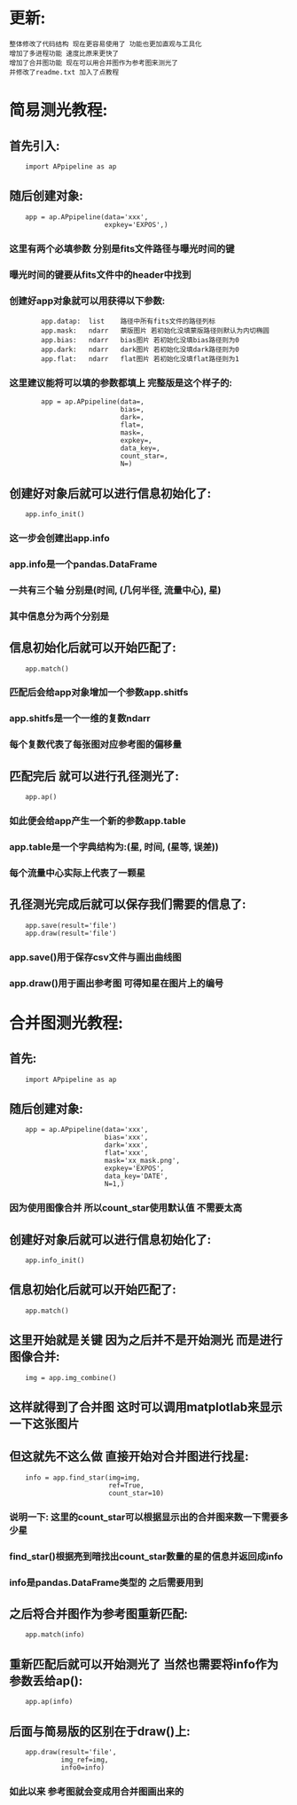 更新:
===========
    整体修改了代码结构 现在更容易使用了 功能也更加直观与工具化
    增加了多进程功能 速度比原来更快了
    增加了合并图功能 现在可以用合并图作为参考图来测光了
    并修改了readme.txt 加入了点教程

# 简易测光教程:
##      首先引入:

        import APpipeline as ap

##      随后创建对象:

        app = ap.APpipeline(data='xxx',
                            expkey='EXPOS',)

###     这里有两个必填参数 分别是fits文件路径与曝光时间的键
###     曝光时间的键要从fits文件中的header中找到
###     创建好app对象就可以用获得以下参数:
            app.datap:  list    路径中所有fits文件的路径列标
            app.mask:   ndarr   蒙版图片 若初始化没填蒙版路径则默认为内切椭圆
            app.bias:   ndarr   bias图片 若初始化没填bias路径则为0
            app.dark:   ndarr   dark图片 若初始化没填dark路径则为0
            app.flat:   ndarr   flat图片 若初始化没填flat路径则为1
###     这里建议能将可以填的参数都填上 完整版是这个样子的:
            app = ap.APpipeline(data=,
                                bias=,
                                dark=,
                                flat=,
                                mask=,
                                expkey=,
                                data_key=,
                                count_star=,
                                N=)

##      创建好对象后就可以进行信息初始化了:

        app.info_init()

###     这一步会创建出app.info
###     app.info是一个pandas.DataFrame
###     一共有三个轴 分别是(时间, (几何半径, 流量中心), 星)
###     其中信息分为两个分别是
    
##      信息初始化后就可以开始匹配了:

        app.match()

###     匹配后会给app对象增加一个参数app.shitfs
###     app.shitfs是一个一维的复数ndarr
###     每个复数代表了每张图对应参考图的偏移量
    
##      匹配完后 就可以进行孔径测光了:

        app.ap()

###     如此便会给app产生一个新的参数app.table
###     app.table是一个字典结构为:(星, 时间, (星等, 误差))
###     每个流量中心实际上代表了一颗星

##      孔径测光完成后就可以保存我们需要的信息了:

        app.save(result='file')
        app.draw(result='file')

###     app.save()用于保存csv文件与画出曲线图
###     app.draw()用于画出参考图 可得知星在图片上的编号

# 合并图测光教程:
##      首先:

        import APpipeline as ap

##      随后创建对象:

        app = ap.APpipeline(data='xxx',
                            bias='xxx',
                            dark='xxx',
                            flat='xxx',
                            mask='xx_mask.png',
                            expkey='EXPOS',
                            data_key='DATE',
                            N=1,)

###     因为使用图像合并 所以count_star使用默认值 不需要太高

##      创建好对象后就可以进行信息初始化了:

        app.info_init()
    
##      信息初始化后就可以开始匹配了:

        app.match()
    
##      这里开始就是关键 因为之后并不是开始测光 而是进行图像合并:

        img = app.img_combine()
    
##      这样就得到了合并图 这时可以调用matplotlab来显示一下这张图片
##      但这就先不这么做 直接开始对合并图进行找星:

        info = app.find_star(img=img,
                             ref=True,
                             count_star=10)

###     说明一下: 这里的count_star可以根据显示出的合并图来数一下需要多少星
###     find_star()根据亮到暗找出count_star数量的星的信息并返回成info
###     info是pandas.DataFrame类型的 之后需要用到
    
##      之后将合并图作为参考图重新匹配:

        app.match(info)

##      重新匹配后就可以开始测光了 当然也需要将info作为参数丢给ap():

        app.ap(info)

##      后面与简易版的区别在于draw()上:

        app.draw(result='file',
                 img_ref=img,
                 info0=info)
        
###     如此以来 参考图就会变成用合并图画出来的